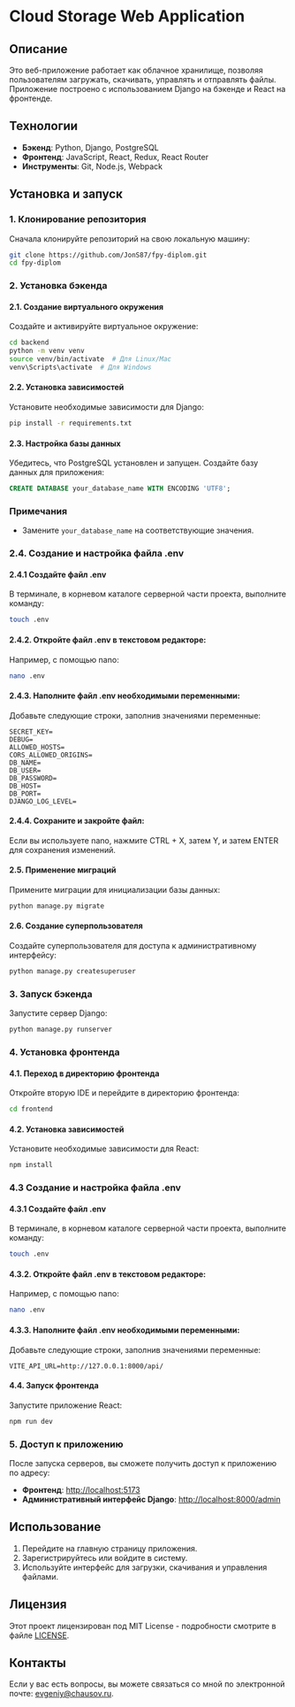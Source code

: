# Cloud Storage Web Application

## Описание

Это веб-приложение работает как облачное хранилище, позволяя пользователям загружать, скачивать, управлять и отправлять файлы. Приложение построено с использованием Django на бэкенде и React на фронтенде.

## Технологии

- **Бэкенд**: Python, Django, PostgreSQL
- **Фронтенд**: JavaScript, React, Redux, React Router
- **Инструменты**: Git, Node.js, Webpack

## Установка и запуск
### 1. Клонирование репозитория
Сначала клонируйте репозиторий на свою локальную машину:
```bash
git clone https://github.com/JonS87/fpy-diplom.git
cd fpy-diplom
```

### 2. Установка бэкенда
#### 2.1. Создание виртуального окружения
Создайте и активируйте виртуальное окружение:
```bash
cd backend
python -m venv venv
source venv/bin/activate  # Для Linux/Mac
venv\Scripts\activate  # Для Windows
```
#### 2.2. Установка зависимостей
Установите необходимые зависимости для Django:
```bash
pip install -r requirements.txt
```
#### 2.3. Настройка базы данных
Убедитесь, что PostgreSQL установлен и запущен.
Создайте базу данных для приложения:
```sql
CREATE DATABASE your_database_name WITH ENCODING 'UTF8';
```
### Примечания
- Замените `your_database_name` на соответствующие значения.
### 2.4. Создание и настройка файла .env
#### 2.4.1 Создайте файл .env
В терминале, в корневом каталоге серверной части проекта, выполните команду:
```bash
touch .env
```
#### 2.4.2. Откройте файл .env в текстовом редакторе:
Например, с помощью nano:
```bash
nano .env
```
#### 2.4.3. Наполните файл .env необходимыми переменными:
Добавьте следующие строки, заполнив значениями переменные:
```plaintext
SECRET_KEY=
DEBUG=
ALLOWED_HOSTS=
CORS_ALLOWED_ORIGINS=
DB_NAME=
DB_USER=
DB_PASSWORD=
DB_HOST=
DB_PORT=
DJANGO_LOG_LEVEL=
```
#### 2.4.4. Сохраните и закройте файл:
Если вы используете nano, нажмите CTRL + X, затем Y, и затем ENTER для сохранения изменений.
#### 2.5. Применение миграций
Примените миграции для инициализации базы данных:
```bash
python manage.py migrate
```
#### 2.6. Создание суперпользователя
Создайте суперпользователя для доступа к административному интерфейсу:
```bash
python manage.py createsuperuser
```
### 3. Запуск бэкенда
Запустите сервер Django:
```bash
python manage.py runserver
```
### 4. Установка фронтенда
#### 4.1. Переход в директорию фронтенда
Откройте вторую IDE и перейдите в директорию фронтенда:
```bash
cd frontend
```
#### 4.2. Установка зависимостей
Установите необходимые зависимости для React:
```bash
npm install
```
### 4.3 Создание и настройка файла .env
#### 4.3.1 Создайте файл .env
В терминале, в корневом каталоге серверной части проекта, выполните команду:
```bash
touch .env
```
#### 4.3.2. Откройте файл .env в текстовом редакторе:
Например, с помощью nano:
```bash
nano .env
```
#### 4.3.3. Наполните файл .env необходимыми переменными:
Добавьте следующие строки, заполнив значениями переменные:
```plaintext
VITE_API_URL=http://127.0.0.1:8000/api/
```
#### 4.4. Запуск фронтенда
Запустите приложение React:
```bash
npm run dev
```
### 5. Доступ к приложению
После запуска серверов, вы сможете получить доступ к приложению по адресу:
- **Фронтенд**: [http://localhost:5173](http://localhost:5173)
- **Административный интерфейс Django**: [http://localhost:8000/admin](http://localhost:8000/admin)
## Использование
1. Перейдите на главную страницу приложения.
2. Зарегистрируйтесь или войдите в систему.
3. Используйте интерфейс для загрузки, скачивания и управления файлами.
## Лицензия
Этот проект лицензирован под MIT License - подробности смотрите в файле [LICENSE](LICENSE).
## Контакты
Если у вас есть вопросы, вы можете связаться со мной по электронной почте: evgeniy@chausov.ru.
